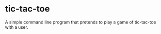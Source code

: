 # tic-tac-toe
A simple command line program that pretends to play a game of tic-tac-toe with a user. 
